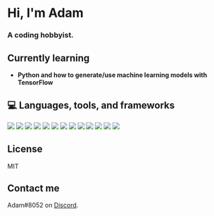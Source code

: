 # Hi, I'm Adam
### A coding hobbyist.

## Currently learning
- **Python and how to generate/use machine learning models with TensorFlow**

## 💻 Languages, tools, and frameworks
![](https://img.shields.io/badge/OS-Windows-informational?style=flat&logo=windows&color=2bbc8a)
![](https://img.shields.io/badge/OS-Arch%20Linux-informational?style=flat&logo=archlinux&color=2bbc8a)
![](https://img.shields.io/badge/Shell-Bash-informational?style=flat&logo=gnu-bash&color=2bbc8a)
![](https://img.shields.io/badge/Browser-Google%20Chrome-informational?style=flat&logo=googlechrome&color=2bbc8a)
![](https://img.shields.io/badge/Editor-VS%20Code-informational?style=flat&logo=visualstudiocode&color=2bbc8a)
![](https://img.shields.io/badge/Code-Python3-informational?style=flat&logo=python&logoColor=white&color=2bbc8a)
![](https://img.shields.io/badge/Code-HTML5-informational?style=flat&logo=html5&color=2bbc8a)
![](https://img.shields.io/badge/Code-CSS3-informational?style=flat&logo=css3&color=2bbc8a)
![](https://img.shields.io/badge/Tools-Git-informational?style=flat&logo=git&color=2bbc8a)
![](https://img.shields.io/badge/Frameworks-Node.JS-informational?style=flat&logo=node.js&color=2bbc8a)
![](https://img.shields.io/badge/Frameworks-Flask-informational?style=flat&logo=flask&color=2bbc8a)
![](https://img.shields.io/badge/Libraries-TensorFlow-informational?style=flat&logo=tensorflow&color=2bbc8a)
![](https://img.shields.io/badge/Recording-OBS%20Studio-informational?style=flat&logo=obs-studio&color=2bbc8a)

## License
MIT

## Contact me
Adam#8052 on [Discord](https://discord.com/).
